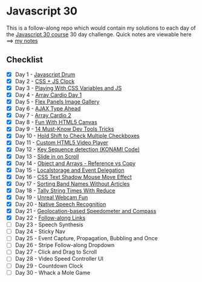 # Javascript 30

This is a follow-along repo which would contain my solutions to each day of the [Javascript 30 course](https://javascript30.com/) 30 day challenge. Quick notes are viewable here ==> [my notes](notes.md)

## Checklist

- [x]  Day 1 - [Javascript Drum](https://akhilome.github.io/js30/01) 
- [x]  Day 2 - [CSS + JS Clock](https://akhilome.github.io/js30/02) 
- [x]  Day 3 - [Playing With CSS Variables and JS](https://akhilome.github.io/js30/03) 
- [x]  Day 4 - [Array Cardio Day 1](https://akhilome.github.io/js30/04) 
- [x]  Day 5 - [Flex Panels Image Gallery](https://akhilome.github.io/js30/05) 
- [x]  Day 6 - [AJAX Type Ahead](https://akhilome.github.io/js30/06) 
- [x]  Day 7 - [Array Cardio 2](https://akhilome.github.io/js30/07) 
- [x]  Day 8 - [Fun With HTML5 Canvas](https://akhilome.github.io/js30/08) 
- [x]  Day 9 - [14 Must-Know Dev Tools Tricks](https://akhilome.github.io/js30/09) 
- [x]  Day 10 - [Hold Shift to Check Multiple Checkboxes](https://akhilome.github.io/js30/10) 
- [x]  Day 11 - [Custom HTML5 Video Player](https://akhilome.github.io/js30/11) 
- [x]  Day 12 - [Key Sequence detection (KONAMI Code)](https://akhilome.github.io/js30/12) 
- [x]  Day 13 - [Slide in on Scroll](https://akhilome.github.io/js30/13) 
- [x]  Day 14 - [Object and Arrays - Reference vs Copy](https://akhilome.github.io/js30/14) 
- [x]  Day 15 - [Localstorage and Event Delegation](https://akhilome.github.io/js30/15) 
- [x]  Day 16 - [CSS Text Shadow Mouse Move Effect](https://akhilome.github.io/js30/16)  
- [x]  Day 17 - [Sorting Band Names Without Articles](https://akhilome.github.io/js30/17) 
- [x]  Day 18 - [Tally String Times With Reduce](https://akhilome.github.io/js30/18) 
- [x]  Day 19 - [Unreal Webcam Fun](https://akhilome.github.io/js30/19) 
- [x]  Day 20 - [Native Speech Recognition](https://akhilome.github.io/js30/20)  
- [x]  Day 21 - [Geolocation-based Speedometer and Compass](https://akhilome.github.io/js30/21) 
- [x]  Day 22 - [Follow-along Links](https://akhilome.github.io/js30/22) 
- [ ]  Day 23 - Speech Synthesis 
- [ ]  Day 24 - Sticky Nav 
- [ ]  Day 25 - Event Capture, Propagation, Bubbling and Once
- [ ]  Day 26 - Stripe Follow-along Dropdown 
- [ ]  Day 27 - Click and Drag to Scroll 
- [ ]  Day 28 - Video Speed Controller UI 
- [ ]  Day 29 - Countdown Clock 
- [ ]  Day 30 - Whack a Mole Game 
